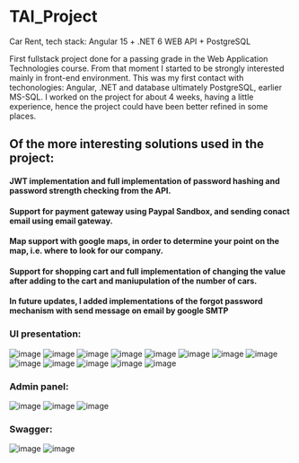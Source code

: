 # TAI_Project
Car Rent,   tech stack: Angular 15 + .NET 6 WEB API + PostgreSQL

First fullstack project done for a passing grade in the Web Application Technologies course. From that moment I started to be strongly interested mainly in front-end environment.
This was my first contact with techonologies: Angular, .NET and database ultimately PostgreSQL, earlier MS-SQL. I worked on the project for about 4 weeks, having a little experience,
hence the project could have been better refined in some places. 
## Of the more interesting solutions used in the project:
#### JWT implementation and full implementation of password hashing and password strength checking from the API.
#### Support for payment gateway using Paypal Sandbox, and sending conact email using email gateway.
#### Map support with google maps, in order to determine your point on the map, i.e. where to look for our company.
#### Support for shopping cart and full implementation of changing the value after adding to the cart and maniupulation of the number of cars.
#### In future updates, I added implementations of the forgot password mechanism with send message on email by google SMTP

### UI presentation: 
![image](https://github.com/paker981/TAI_Project/assets/119948469/aba64348-bcd0-412b-aaec-ba328fac0529)
![image](https://github.com/paker981/TAI_Project/assets/119948469/29836748-7a80-4e98-b3e5-9e0a133fb2f0)
![image](https://github.com/paker981/TAI_Project/assets/119948469/4a7f35ba-ee8d-4cfa-a4d0-928e988b971f)
![image](https://github.com/paker981/TAI_Project/assets/119948469/468e8ae2-f585-4e6d-9347-9c49b202374b)
![image](https://github.com/paker981/TAI_Project/assets/119948469/8c56f545-880f-4ecd-8ee9-1c5a5c72356d)
![image](https://github.com/paker981/TAI_Project/assets/119948469/7a50c987-34ae-4edc-91ef-ea1f066e3497)
![image](https://github.com/paker981/TAI_Project/assets/119948469/4707a486-958d-4919-9ae2-96e1aabbee81)
![image](https://github.com/paker981/TAI_Project/assets/119948469/86c05f0d-0347-4559-8b80-c0085879f650)
![image](https://github.com/paker981/TAI_Project/assets/119948469/2cfe8dce-441a-496a-b338-7cf3e3d997b5)
![image](https://github.com/paker981/TAI_Project/assets/119948469/84e47c0d-95b7-477a-a1f2-2d0d27544b3e)
![image](https://github.com/paker981/TAI_Project/assets/119948469/1dc51802-4dd6-4ceb-bed2-29bbbc851242)
![image](https://github.com/paker981/TAI_Project/assets/119948469/13c35e89-37b5-48f5-8b95-cba2f0e505e3)
![image](https://github.com/paker981/TAI_Project/assets/119948469/85b11bad-dd26-4e0a-a13a-7ba37bd420ec)

### Admin panel: 
![image](https://github.com/paker981/TAI_Project/assets/119948469/013a25b4-258b-4a79-b28c-f5e3a94ebaf4)
![image](https://github.com/paker981/TAI_Project/assets/119948469/8cba0896-1359-484a-96ce-6c059d84623c)
![image](https://github.com/paker981/TAI_Project/assets/119948469/a572f995-df9f-498e-a7a7-f59ca5ac7a2e)


### Swagger: 
![image](https://github.com/paker981/TAI_Project/assets/119948469/c529f51b-cb9b-4b03-81b9-b0f61eb4c054)
![image](https://github.com/paker981/TAI_Project/assets/119948469/a79cd2a8-d0e5-4cb5-b7e4-209a5e893374)
